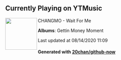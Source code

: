 ## Currently Playing on YTMusic

[<img align="left" width="100" src="https://lh3.googleusercontent.com/RlNEc4l2-GGdK42Fdnlu3Dhn9egYFvtb062KTDKPFFaau3erFflfL8nQoISE6vRoo_KKttVOntccLPqi">](https://music.youtube.com/channel/UCwPpkv2G2jCAI7bFv7dADWg)

CHANGMO - Wait For Me

**Albums**: Gettin Money Moment

Last updated at 08/14/2020 11:09

#### Generated with [20chan/github-now](https://github.com/20chan/github-now)


<!--
**20chan/20chan** is a ✨ _special_ ✨ repository because its `README.md` (this file) appears on your GitHub profile.

Here are some ideas to get you started:

- 🔭 I’m currently working on ...
- 🌱 I’m currently learning ...
- 👯 I’m looking to collaborate on ...
- 🤔 I’m looking for help with ...
- 💬 Ask me about ...
- 📫 How to reach me: ...
- 😄 Pronouns: ...
- ⚡ Fun fact: ...
-->
